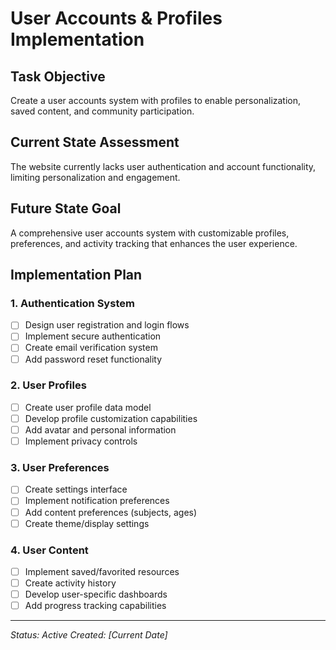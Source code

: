 # User Accounts & Profiles Implementation

## Task Objective
Create a user accounts system with profiles to enable personalization, saved content, and community participation.

## Current State Assessment
The website currently lacks user authentication and account functionality, limiting personalization and engagement.

## Future State Goal
A comprehensive user accounts system with customizable profiles, preferences, and activity tracking that enhances the user experience.

## Implementation Plan

### 1. Authentication System
- [ ] Design user registration and login flows
- [ ] Implement secure authentication
- [ ] Create email verification system
- [ ] Add password reset functionality

### 2. User Profiles
- [ ] Create user profile data model
- [ ] Develop profile customization capabilities
- [ ] Add avatar and personal information
- [ ] Implement privacy controls

### 3. User Preferences
- [ ] Create settings interface
- [ ] Implement notification preferences
- [ ] Add content preferences (subjects, ages)
- [ ] Create theme/display settings

### 4. User Content
- [ ] Implement saved/favorited resources
- [ ] Create activity history
- [ ] Develop user-specific dashboards
- [ ] Add progress tracking capabilities

---

*Status: Active*
*Created: [Current Date]* 